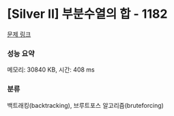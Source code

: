 # [Silver II] 부분수열의 합 - 1182 

[문제 링크](https://www.acmicpc.net/problem/1182) 

### 성능 요약

메모리: 30840 KB, 시간: 408 ms

### 분류

백트래킹(backtracking), 브루트포스 알고리즘(bruteforcing)

